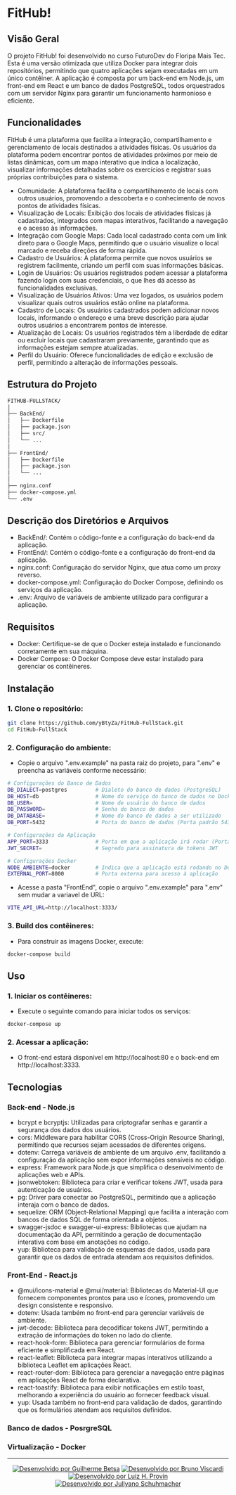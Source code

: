 # FitHub!

## Visão Geral
O projeto FitHub! foi desenvolvido no curso FuturoDev do Floripa Mais Tec. Esta é uma versão otimizada que utiliza Docker para integrar dois repositórios, permitindo que quatro aplicações sejam executadas em um único contêiner. A aplicação é composta por um back-end em Node.js, um front-end em React e um banco de dados PostgreSQL, todos orquestrados com um servidor Nginx para garantir um funcionamento harmonioso e eficiente.

## Funcionalidades
FitHub é uma plataforma que facilita a integração, compartilhamento e gerenciamento de locais destinados a atividades físicas. Os usuários da plataforma podem encontrar pontos de atividades próximos por meio de listas dinâmicas, com um mapa interativo que indica a localização, visualizar informações detalhadas sobre os exercícios e registrar suas próprias contribuições para o sistema.

- Comunidade: A plataforma facilita o compartilhamento de locais com outros usuários, promovendo a descoberta e o conhecimento de novos pontos de atividades físicas.
- Visualização de Locais: Exibição dos locais de atividades físicas já cadastrados, integrados com mapas interativos, facilitando a navegação e o acesso às informações.
- Integração com Google Maps: Cada local cadastrado conta com um link direto para o Google Maps, permitindo que o usuário visualize o local marcado e receba direções de forma rápida.
- Cadastro de Usuários: A plataforma permite que novos usuários se registrem facilmente, criando um perfil com suas informações básicas.
- Login de Usuários: Os usuários registrados podem acessar a plataforma fazendo login com suas credenciais, o que lhes dá acesso às funcionalidades exclusivas.
- Visualização de Usuários Ativos: Uma vez logados, os usuários podem visualizar quais outros usuários estão online na plataforma.
- Cadastro de Locais: Os usuários cadastrados podem adicionar novos locais, informando o endereço e uma breve descrição para ajudar outros usuários a encontrarem pontos de interesse.
- Atualização de Locais: Os usuários registrados têm a liberdade de editar ou excluir locais que cadastraram previamente, garantindo que as informações estejam sempre atualizadas.
- Perfil do Usuário: Oferece funcionalidades de edição e exclusão de perfil, permitindo a alteração de informações pessoais.

## Estrutura do Projeto
  ```bash
FITHUB-FULLSTACK/
│
├── BackEnd/
│   ├── Dockerfile
│   ├── package.json
│   ├── src/
│   └── ...
│
├── FrontEnd/
│   ├── Dockerfile
│   ├── package.json
│   └── ...
│
├── nginx.conf
├── docker-compose.yml
└── .env
```

## Descrição dos Diretórios e Arquivos

- BackEnd/: Contém o código-fonte e a configuração do back-end da aplicação.
- FrontEnd/: Contém o código-fonte e a configuração do front-end da aplicação.
- nginx.conf: Configuração do servidor Nginx, que atua como um proxy reverso.
- docker-compose.yml: Configuração do Docker Compose, definindo os serviços da aplicação.
- .env: Arquivo de variáveis de ambiente utilizado para configurar a aplicação.

## Requisitos

- Docker: Certifique-se de que o Docker esteja instalado e funcionando corretamente em sua máquina.
- Docker Compose: O Docker Compose deve estar instalado para gerenciar os contêineres.

## Instalação

### 1. Clone o repositório:
   ```bash
   git clone https://github.com/yBtyZa/FitHub-FullStack.git
   cd FitHub-FullStack
   ```

### 2. Configuração do ambiente:
- Copie o arquivo ".env.example" na pasta raiz do projeto, para ".env" e preencha as variáveis conforme necessário:
```bash
# Configurações do Banco de Dados
DB_DIALECT=postgres         # Dialeto do banco de dados (PostgreSQL)
DB_HOST=db                  # Nome do serviço do banco de dados no Docker Compose / usar "db" para Docker
DB_USER=                    # Nome de usuário do banco de dados
DB_PASSWORD=                # Senha do banco de dados
DB_DATABASE=                # Nome do banco de dados a ser utilizado
DB_PORT=5432                # Porta do banco de dados (Porta padrão 5432)

# Configurações da Aplicação
APP_PORT=3333               # Porta em que a aplicação irá rodar (Porta padrão 3333)
JWT_SECRET=                 # Segredo para assinatura de tokens JWT

# Configurações Docker
NODE_AMBIENTE=docker        # Indica que a aplicação está rodando no Docker / não usar em Ambiente de produção
EXTERNAL_PORT=8000          # Porta externa para acesso à aplicação
```

- Acesse a pasta "FrontEnd", copie o arquivo ".env.example" para ".env" sem mudar a variavel de URL:
```bash
VITE_API_URL=http://localhost:3333/
```

### 3. Build dos contêineres:
- Para construir as imagens Docker, execute:
```bash
docker-compose build
```

## Uso

### 1. Iniciar os contêineres:
- Execute o seguinte comando para iniciar todos os serviços:
```bash
docker-compose up
```
### 2. Acessar a aplicação:
- O front-end estará disponível em http://localhost:80 e o back-end em http://localhost:3333.

## Tecnologias
### Back-end - Node.js
- bcrypt e bcryptjs: Utilizadas para criptografar senhas e garantir a segurança dos dados dos usuários.
- cors: Middleware para habilitar CORS (Cross-Origin Resource Sharing), permitindo que recursos sejam acessados de diferentes origens.
- dotenv: Carrega variáveis de ambiente de um arquivo .env, facilitando a configuração da aplicação sem expor informações sensíveis no código.
- express: Framework para Node.js que simplifica o desenvolvimento de aplicações web e APIs.
- jsonwebtoken: Biblioteca para criar e verificar tokens JWT, usada para autenticação de usuários.
- pg: Driver para conectar ao PostgreSQL, permitindo que a aplicação interaja com o banco de dados.
- sequelize: ORM (Object-Relational Mapping) que facilita a interação com bancos de dados SQL de forma orientada a objetos.
- swagger-jsdoc e swagger-ui-express: Bibliotecas que ajudam na documentação da API, permitindo a geração de documentação interativa com base em anotações no código.
- yup: Biblioteca para validação de esquemas de dados, usada para garantir que os dados de entrada atendam aos requisitos definidos.
### Front-End - React.js
- @mui/icons-material e @mui/material: Bibliotecas do Material-UI que fornecem componentes prontos para uso e ícones, promovendo um design consistente e responsivo.
- dotenv: Usada também no front-end para gerenciar variáveis de ambiente.
- jwt-decode: Biblioteca para decodificar tokens JWT, permitindo a extração de informações do token no lado do cliente.
- react-hook-form: Biblioteca para gerenciar formulários de forma eficiente e simplificada em React.
- react-leaflet: Biblioteca para integrar mapas interativos utilizando a biblioteca Leaflet em aplicações React.
- react-router-dom: Biblioteca para gerenciar a navegação entre páginas em aplicações React de forma declarativa.
- react-toastify: Biblioteca para exibir notificações em estilo toast, melhorando a experiência do usuário ao fornecer feedback visual.
- yup: Usada também no front-end para validação de dados, garantindo que os formulários atendam aos requisitos definidos.
### Banco de dados - PosrgreSQL
### Virtualização - Docker
---
<div align="center"><div/>

[![Desenvolvido por Guilherme Betsa](https://img.shields.io/badge/Desenvolvido%20por-Guilherme%20Betsa-blue?style=for-the-badge)](https://github.com/yBtyZa)
[![Desenvolvido por Bruno Viscardi](https://img.shields.io/badge/Desenvolvido%20por-Bruno%20Viscardi-green?style=for-the-badge)](https://github.com/brunoviscardi)
[![Desenvolvido por Luiz H. Provin](https://img.shields.io/badge/Desenvolvido%20por-Luiz%20H.%20Provin-orange?style=for-the-badge)](https://github.com/LHProvin)
[![Desenvolvido por Jullyano Schuhmacher](https://img.shields.io/badge/Desenvolvido%20por-Jullyano%20Schuhmacher-blueviolet?style=for-the-badge)](https://github.com/JullyanoBortolonSchuhmacher)

<div align="center"><div/>
